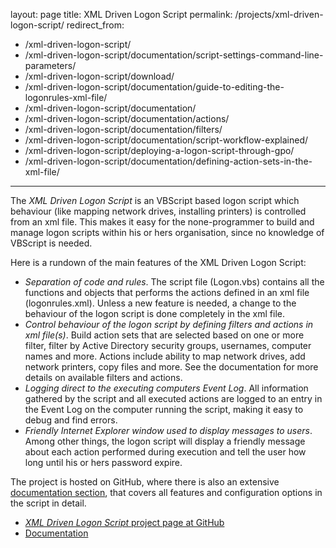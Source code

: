 layout: page
title: XML Driven Logon Script
permalink: /projects/xml-driven-logon-script/
redirect_from:
  - /xml-driven-logon-script/
  - /xml-driven-logon-script/documentation/script-settings-command-line-parameters/
  - /xml-driven-logon-script/download/
  - /xml-driven-logon-script/documentation/guide-to-editing-the-logonrules-xml-file/
  - /xml-driven-logon-script/documentation/
  - /xml-driven-logon-script/documentation/actions/
  - /xml-driven-logon-script/documentation/filters/
  - /xml-driven-logon-script/documentation/script-workflow-explained/
  - /xml-driven-logon-script/deploying-a-logon-script-through-gpo/
  - /xml-driven-logon-script/documentation/defining-action-sets-in-the-xml-file/
---
The *XML Driven Logon Script* is an VBScript based logon script which behaviour (like mapping network drives, installing printers) is controlled from an xml file. This makes it easy for the none-programmer to build and manage logon scripts within his or hers organisation, since no knowledge of VBScript is needed.

Here is a rundown of the main features of the XML Driven Logon Script:

- *Separation of code and rules*. The script file (Logon.vbs) contains all the functions and objects that performs the actions defined in an xml file (logonrules.xml). Unless a new feature is needed, a change to the behaviour of the logon script is done completely in the xml file.
- *Control behaviour of the logon script by defining filters and actions in xml file(s)*. Build action sets that are selected based on one or more filter, filter by Active Directory security groups, usernames, computer names and more. Actions include ability to map network drives, add network printers, copy files and more. See the documentation for more details on available filters and actions.
- *Logging direct to the executing computers Event Log*. All information gathered by the script and all executed actions are logged to an entry in the Event Log on the computer running the script, making it easy to debug and find errors.
- *Friendly Internet Explorer window used to display messages to users*. Among other things, the logon script will display a friendly message about each action performed during execution and tell the user how long until his or hers password expire.

The project is hosted on GitHub, where there is also an extensive [documentation section](https://github.com/egil/XML-Driven-Logon-Script/wiki), that covers all features and configuration options in the script in detail.

- [*XML Driven Logon Script* project page at GitHub](https://github.com/egil/XML-Driven-Logon-Script)
- [Documentation](https://github.com/egil/XML-Driven-Logon-Script/wiki)